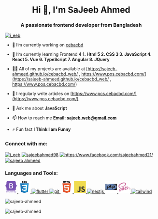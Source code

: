 <h1 align="center">Hi 👋, I'm SaJeeb Ahmed</h1>
<h3 align="center">A passionate frontend developer from Bangladesh</h3>

<p align="left"> <a href="https://twitter.com/j_eeb" target="blank"><img src="https://img.shields.io/twitter/follow/j_eeb?logo=twitter&style=for-the-badge" alt="j_eeb" /></a> </p>

- 🔭 I’m currently working on [cebacbd](http://www.cebacbd.com/)

- 🌱 I’m currently learning Frontend **4 1. Html 5 2. CSS 3 3. JavaScript 4. React 5. Vue 6. TypeScript 7. Angular 8. JQuery**

- 👨‍💻 All of my projects are available at [https://sajeeb-ahmeed.github.io/cebacbd_web/ , https://www.pos.cebacbd.com/](https://sajeeb-ahmeed.github.io/cebacbd_web/ , https://www.pos.cebacbd.com/)

- 📝 I regularly write articles on [https://www.pos.cebacbd.com/](https://www.pos.cebacbd.com/)

- 💬 Ask me about **JavaScript**

- 📫 How to reach me **Email: sajeeb.web@gmail.com**

- ⚡ Fun fact **I Think I am Funny**

<h3 align="left">Connect with me:</h3>
<p align="left">
<a href="https://twitter.com/j_eeb" target="blank"><img align="center" src="https://raw.githubusercontent.com/rahuldkjain/github-profile-readme-generator/master/src/images/icons/Social/twitter.svg" alt="j_eeb" height="30" width="40" /></a>
<a href="https://linkedin.com/in/sajeebahmed98" target="blank"><img align="center" src="https://raw.githubusercontent.com/rahuldkjain/github-profile-readme-generator/master/src/images/icons/Social/linked-in-alt.svg" alt="sajeebahmed98" height="30" width="40" /></a>
<a href="https://fb.com/https://www.facebook.com/sajeebahmed21/" target="blank"><img align="center" src="https://raw.githubusercontent.com/rahuldkjain/github-profile-readme-generator/master/src/images/icons/Social/facebook.svg" alt="https://www.facebook.com/sajeebahmed21/" height="30" width="40" /></a>
<a href="https://www.youtube.com/c/sajeeb ahmeed" target="blank"><img align="center" src="https://raw.githubusercontent.com/rahuldkjain/github-profile-readme-generator/master/src/images/icons/Social/youtube.svg" alt="sajeeb ahmeed" height="30" width="40" /></a>
</p>

<h3 align="left">Languages and Tools:</h3>
<p align="left"> <a href="https://getbootstrap.com" target="_blank" rel="noreferrer"> <img src="https://raw.githubusercontent.com/devicons/devicon/master/icons/bootstrap/bootstrap-plain-wordmark.svg" alt="bootstrap" width="40" height="40"/> </a> <a href="https://www.w3schools.com/css/" target="_blank" rel="noreferrer"> <img src="https://raw.githubusercontent.com/devicons/devicon/master/icons/css3/css3-original-wordmark.svg" alt="css3" width="40" height="40"/> </a> <a href="https://flutter.dev" target="_blank" rel="noreferrer"> <img src="https://www.vectorlogo.zone/logos/flutterio/flutterio-icon.svg" alt="flutter" width="40" height="40"/> </a> <a href="https://git-scm.com/" target="_blank" rel="noreferrer"> <img src="https://www.vectorlogo.zone/logos/git-scm/git-scm-icon.svg" alt="git" width="40" height="40"/> </a> <a href="https://www.w3.org/html/" target="_blank" rel="noreferrer"> <img src="https://raw.githubusercontent.com/devicons/devicon/master/icons/html5/html5-original-wordmark.svg" alt="html5" width="40" height="40"/> </a> <a href="https://developer.mozilla.org/en-US/docs/Web/JavaScript" target="_blank" rel="noreferrer"> <img src="https://raw.githubusercontent.com/devicons/devicon/master/icons/javascript/javascript-original.svg" alt="javascript" width="40" height="40"/> </a> <a href="https://nextjs.org/" target="_blank" rel="noreferrer"> <img src="https://cdn.worldvectorlogo.com/logos/nextjs-2.svg" alt="nextjs" width="40" height="40"/> </a> <a href="https://www.php.net" target="_blank" rel="noreferrer"> <img src="https://raw.githubusercontent.com/devicons/devicon/master/icons/php/php-original.svg" alt="php" width="40" height="40"/> </a> <a href="https://sass-lang.com" target="_blank" rel="noreferrer"> <img src="https://raw.githubusercontent.com/devicons/devicon/master/icons/sass/sass-original.svg" alt="sass" width="40" height="40"/> </a> <a href="https://tailwindcss.com/" target="_blank" rel="noreferrer"> <img src="https://www.vectorlogo.zone/logos/tailwindcss/tailwindcss-icon.svg" alt="tailwind" width="40" height="40"/> </a> </p>

<p><img align="center" src="https://github-readme-stats.vercel.app/api/top-langs?username=sajeeb-ahmeed&show_icons=true&locale=en&layout=compact" alt="sajeeb-ahmeed" /></p>

<p><img align="center" src="https://github-readme-streak-stats.herokuapp.com/?user=sajeeb-ahmeed&" alt="sajeeb-ahmeed" /></p>
